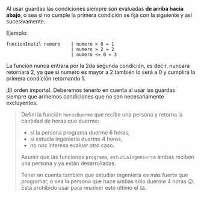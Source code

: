 Al usar guardas las condiciones siempre son evaluadas **de arriba hacia abajo**, o sea si no cumple la primera condición se fija con la siguiente y así sucesivamente.

Ejemplo:

```
funcionInutil numero    | numero > 0 = 1
                        | numero > 2 = 2
                        | numero <= 0 = 3
```

La función nunca entrará por la 2da segunda condición, es decir, nuncara retornará 2, ya que si numero es mayor a 2 también lo será a 0 y cumplirá la primera condición retornando 1. 

¡El orden importa!. Deberemos tenerlo en cuenta al usar las guardas siempre que armemos condiciones que no son necesariamente excluyentes.


> Definí la función `horasDuerme` que recibe una persona y retorna la cantidad de horas que duerme:
>
> * si la persona programa duerme 6 horas,
> * si estudia ingeniería duerme 4 horas, 
> * no nos interesa evaluar otro caso.
> 
> Asumir que las funciones `programa`, `estudiaIngenieria` ambas reciben una persona y ya están desarrolladas.
> 
> Tener en cuenta también que estudiar ingeniería es más fuerte que programar, o sea la persona que hace ambas solo duerme 4 horas :stuck_out_tongue:. Está prohibido usar para resolver esto último el `&&`.